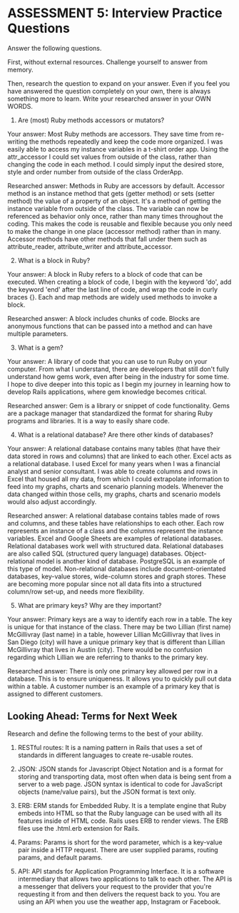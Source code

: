 # ASSESSMENT 5: Interview Practice Questions
Answer the following questions.

First, without external resources. Challenge yourself to answer from memory.

Then, research the question to expand on your answer. Even if you feel you have answered the question completely on your own, there is always something more to learn. Write your researched answer in your OWN WORDS.

1. Are (most) Ruby methods accessors or mutators?

  Your answer: Most Ruby methods are accessors. They save time from re-writing the methods repeatedly and keep the code more organized. I was easily able to access my instance variables in a t-shirt order app. Using the attr_accessor I could set values from outside of the class, rather than changing the code in each method. I could simply input the desired store, style and order number from outside of the class OrderApp.

  Researched answer:
  Methods in Ruby are accessors by default. Accessor method is an instance method that gets (getter method) or sets (setter method) the value of a property of an object. It's a method of getting the instance variable from outside of the class. The variable can now be referenced as behavior only once, rather than many times throughout the coding. This makes the code is reusable and flexible because you only need to make the change in one place (accessor method) rather than in many. Accessor methods have other methods that fall under them such as attribute_reader, attribute_writer and attribute_accessor.



2. What is a block in Ruby?

  Your answer:
  A block in Ruby refers to a block of code that can be executed. When creating a block of code, I begin with the keyword 'do', add the keyword 'end' after the last line of code, and wrap the code in curly braces {}. Each and map methods are widely used methods to invoke a block.

  Researched answer:
  A block includes chunks of code. Blocks are anonymous functions that can be passed into a method and can have multiple parameters.  



3. What is a gem?

  Your answer: A library of code that you can use to run Ruby on your computer. From what I understand, there are developers that still don't fully understand how gems work, even after being in the industry for some time. I hope to dive deeper into this topic as I begin my journey in learning how to develop Rails applications, where gem knowledge becomes critical.

  Researched answer: Gem is a library or snippet of code functionality. Gems are a package manager that standardized the format for sharing Ruby programs and libraries. It is a way to easily share code.



4. What is a relational database? Are there other kinds of databases?

  Your answer: A relational database contains many tables (that have their data stored in rows and columns) that are linked to each other. Excel acts as a relational database. I used Excel for many years when I was a financial analyst and senior consultant. I was able to create columns and rows in Excel that housed all my data, from which I could extrapolate information to feed into my graphs, charts and scenario planning models. Whenever the data changed within those cells, my graphs, charts and scenario models would also adjust accordingly.

  Researched answer: A relational database contains tables made of rows and columns, and these tables have relationships to each other. Each row represents an instance of a class and the columns represent the instance variables. Excel and Google Sheets are examples of relational databases. Relational databases work well with structured data. Relational databases are also called SQL (structured query language) databases. Object-relational model is another kind of database. PostgreSQL is an example of this type of model. Non-relational databases include document-orientated databases, key-value stores, wide-column stores and graph stores. These are becoming more popular since not all data fits into a structured column/row set-up, and needs more flexibility.



5. What are primary keys? Why are they important?

  Your answer: Primary keys are a way to identify each row in a table. The key is unique for that instance of the class. There may be two Lillian (first name) McGillivray (last name) in a table, however Lillian McGillivray that lives in San Diego (city) will have a unique primary key that is different than Lillian McGillivray that lives in Austin (city). There would be no confusion regarding which Lillian we are referring to thanks to the primary key.

  Researched answer: There is only one primary key allowed per row in a database. This is to ensure uniqueness. It allows you to quickly pull out data within a table. A customer number is an example of a primary key that is assigned to different customers.



## Looking Ahead: Terms for Next Week
Research and define the following terms to the best of your ability.

1. RESTful routes: It is a naming pattern in Rails that uses a set of standards in different languages to create re-usable routes.

2. JSON: JSON stands for Javascript Object Notation and is a format for storing and transporting data, most often when data is being sent from a server to a web page. JSON syntax is identical to code for JavaScript objects (name/value pairs), but the JSON format is text only.

3. ERB: ERM stands for Embedded Ruby. It is a template engine that Ruby embeds into HTML so that the Ruby language can be used with all its features inside of HTML code. Rails uses ERB to render views. The ERB files use the .html.erb extension for Rails.

4. Params: Params is short for the word parameter, which is a key-value pair inside a HTTP request. There are user supplied params, routing params, and default params.

5. API: API stands for Application Programming Interface. It is a software intermediary that allows two applications to talk to each other. The API is a messenger that delivers your request to the provider that you're requesting it from and then delivers the request back to you. You are using an API when you use the weather app, Instagram or Facebook.
